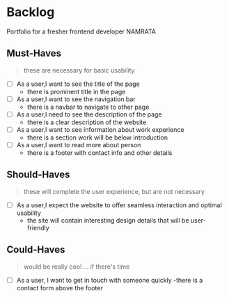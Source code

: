 # Backlog

Portfolio for a fresher frontend developer NAMRATA

## Must-Haves

> these are necessary for basic usability

- [ ] As a user,I want to see the title of the page
  - there is prominent title in the page
- [ ] As a user,I want to see the navigation bar
  - there is a navbar to navigate to other page
- [ ] As a user,I need to see the description of the page
  - there is a clear description of the website
- [ ] As a user,I want to see information about work experience
  - there is a section work will be below introduction
- [ ] As a user,I want to read more about person
  - there is a footer with contact info and other details

## Should-Haves

> these will complete the user experience, but are not necessary

- [ ] As a user,I expect the website to offer seamless interaction and optimal usability
  - the site will contain interesting design details that will be user-friendly
  
## Could-Haves

> would be really cool ... if there's time

- [ ] As a user, I want to get in touch with someone quickly
  -there is a contact form above the footer
  
